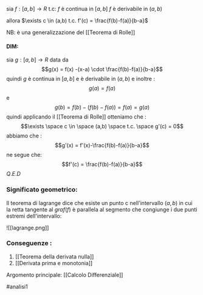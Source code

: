 sia $f:[a,b] \to R$  t.c: 
	$f$ è continua in $[a,b]$
	$f$ è derivabile in $(a,b)$ 

allora $\exists  c  \in (a,b)  t.c.  f'(c) = \frac{f(b)-f(a)}{b-a}$ 

NB: è una generalizzazione del [[Teorema di Rolle]]

#### DIM:
sia $g:[a,b] \to R$ data da $$g(x) = f(x) -(x-a) \cdot \frac{f(b)-f(a)}{b-a}$$ 
quindi $g$ è continua in $[a,b]$ e è derivabile in $(a,b)$ e inoltre :$$g(a) = f(a)$$e  $$g(b) = f(b)-(f(b)-f(a)) = f(a) = g(a)$$ quindi applicando il [[Teorema di Rolle]] otteniamo che :$$\exists \space c \in \space (a,b) \space t.c. \space g'(c) = 0$$
abbiamo che :$$g'(x) = f'(x)-\frac{f(b)-f(a)}{b-a}$$
 ne segue che:$$f'(c) = \frac{f(b)-f(a)}{b-a}$$
 $Q.E.D$
 
### Significato geometrico:

Il teorema di lagrange dice che esiste un punto c nell'intervallo $(a,b)$ in cui la retta tangente al $graf(f)$  è parallela al segmento che congiunge i due punti estremi dell'intervallo:

![[lagrange.png]]


### Conseguenze : 
1. [[Teorema della derivata nulla]]
2. [[Derivata prima e monotonia]]

Argomento principale: [[Calcolo Differenziale]]

#analisi1